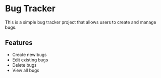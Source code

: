 # Bug Tracker

This is a simple bug tracker project that allows users to create and manage bugs.

## Features

- Create new bugs
- Edit existing bugs
- Delete bugs
- View all bugs